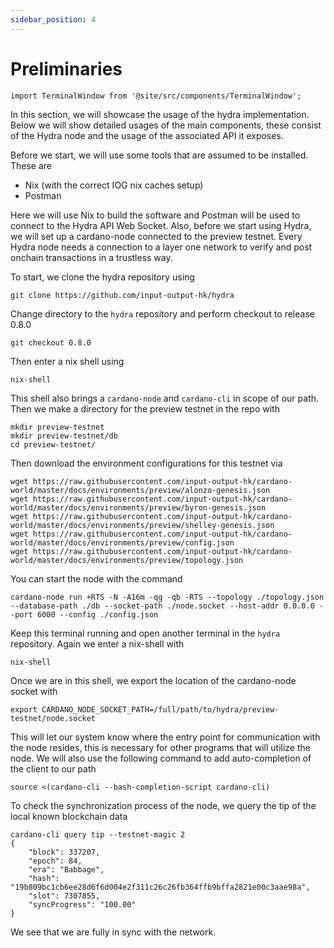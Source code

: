 ```yaml
---
sidebar_position: 4
---
```


# Preliminaries

```mdx-code-block
import TerminalWindow from '@site/src/components/TerminalWindow';
```
In this section, we will showcase the usage of the hydra implementation. Below we will show detailed usages of the main components, these consist of the Hydra node and the usage of the associated API it exposes.

Before we start, we will use some tools that are assumed to be installed. These are

- Nix (with the correct IOG nix caches setup)
- Postman

Here we will use Nix to build the software and Postman will be used to connect to the Hydra API Web Socket. Also, before we start using Hydra, we will set up a cardano-node connected to the preview testnet. Every Hydra node needs a connection to a layer one network to verify and post onchain transactions in a trustless way.
		
To start, we clone the hydra repository using

```
git clone https://github.com/input-output-hk/hydra
```

Change directory to the `hydra` repository and perform checkout to release 0.8.0

```
git checkout 0.8.0
```

Then enter a nix shell using

```
nix-shell
```

This shell also brings a `cardano-node` and `cardano-cli` in scope of our path. Then we make a directory for the preview testnet in the repo with

```
mkdir preview-testnet
mkdir preview-testnet/db
cd preview-testnet/
```

Then download the environment configurations for this testnet via

```
wget https://raw.githubusercontent.com/input-output-hk/cardano-world/master/docs/environments/preview/alonzo-genesis.json
wget https://raw.githubusercontent.com/input-output-hk/cardano-world/master/docs/environments/preview/byron-genesis.json
wget https://raw.githubusercontent.com/input-output-hk/cardano-world/master/docs/environments/preview/shelley-genesis.json
wget https://raw.githubusercontent.com/input-output-hk/cardano-world/master/docs/environments/preview/config.json
wget https://raw.githubusercontent.com/input-output-hk/cardano-world/master/docs/environments/preview/topology.json
```

You can start the node with the command

```
cardano-node run +RTS -N -A16m -qg -qb -RTS --topology ./topology.json --database-path ./db --socket-path ./node.socket --host-addr 0.0.0.0 --port 6000 --config ./config.json
```

Keep this terminal running and open another terminal in the `hydra` repository. Again we enter a nix-shell with

```
nix-shell
```

Once we are in this shell, we export the location of the cardano-node socket with

```
export CARDANO_NODE_SOCKET_PATH=/full/path/to/hydra/preview-testnet/node.socket
```

This will let our system know where the entry point for communication with the node resides, this is necessary for other programs that will utilize the node. We will also use the following command to add auto-completion of the client to our path
```
source <(cardano-cli --bash-completion-script cardano-cli)
```
To check the synchronization process of the node, we query the tip of the local known blockchain data

```
cardano-cli query tip --testnet-magic 2
{
	"block": 337207,
   	"epoch": 84,
   	"era": "Babbage",
   	"hash": "19b809bc1cb6ee28d6f6d004e2f311c26c26fb364ffb9bffa2821e00c3aae98a",
   	"slot": 7307855,
   	"syncProgress": "100.00"
}
```
We see that we are fully in sync with the network.
